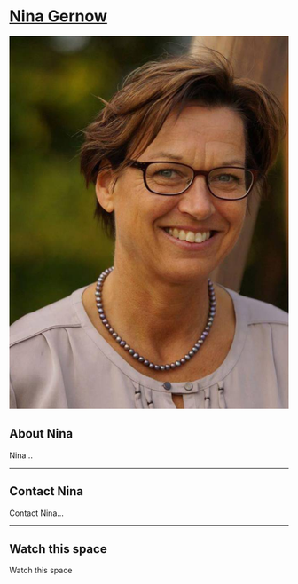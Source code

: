 # [Nina Gernow](https://www.ninagernow.com)

![Nina Gernow](images/Nina-Gernow-photo01.jpg)

## About Nina

Nina...

---

## Contact Nina

Contact Nina...

---

## Watch this space

Watch this space
